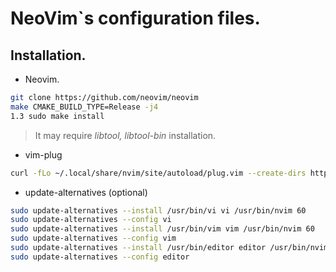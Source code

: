 # NeoVim`s configuration files.

## Installation.

- Neovim.

~~~bash
git clone https://github.com/neovim/neovim
make CMAKE_BUILD_TYPE=Release -j4
1.3 sudo make install
~~~
>It may require *libtool, libtool-bin* installation.

- vim-plug
~~~bash
curl -fLo ~/.local/share/nvim/site/autoload/plug.vim --create-dirs https://raw.githubusercontent.com/junegunn/vim-plug/master/plug.vim
~~~
- update-alternatives (optional)
~~~bash
sudo update-alternatives --install /usr/bin/vi vi /usr/bin/nvim 60
sudo update-alternatives --config vi
sudo update-alternatives --install /usr/bin/vim vim /usr/bin/nvim 60
sudo update-alternatives --config vim
sudo update-alternatives --install /usr/bin/editor editor /usr/bin/nvim 60
sudo update-alternatives --config editor
~~~